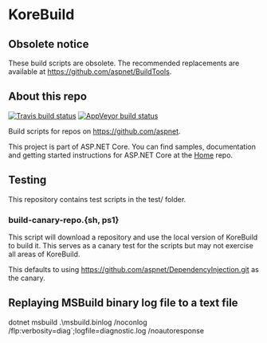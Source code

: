 KoreBuild
=========

## Obsolete notice

These build scripts are obsolete.
The recommended replacements are available at https://github.com/aspnet/BuildTools.

## About this repo

[![Travis build status](https://img.shields.io/travis/aspnet/KoreBuild.svg?label=travis-ci&branch=dev&style=flat-square)](https://travis-ci.org/aspnet/KoreBuild/branches)
[![AppVeyor build status](https://img.shields.io/appveyor/ci/aspnetci/KoreBuild/dev.svg?label=appveyor&style=flat-square)](https://ci.appveyor.com/project/aspnetci/KoreBuild/branch/dev)

Build scripts for repos on https://github.com/aspnet.

This project is part of ASP.NET Core. You can find samples, documentation and getting started instructions for ASP.NET Core at the [Home](https://github.com/aspnet/home) repo.

## Testing

This repository contains test scripts in the test/ folder.

### build-canary-repo.{sh, ps1}

This script will download a repository and use the local version of KoreBuild to build it.
This serves as a canary test for the scripts but may not exercise all areas of KoreBuild.

This defaults to using <https://github.com/aspnet/DependencyInjection.git> as the canary.

## Replaying MSBuild binary log file to a text file
dotnet msbuild .\msbuild.binlog /noconlog /flp:verbosity=diag`;logfile=diagnostic.log /noautoresponse
